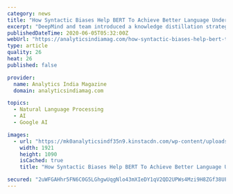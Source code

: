 ```yaml
---
category: news
title: "How Syntactic Biases Help BERT To Achieve Better Language Understanding"
excerpt: "DeepMind and team introduced a knowledge distillation strategy for injecting syntactic biases into BERT to benchmark Natural Language Understanding."
publishedDateTime: 2020-06-05T05:32:00Z
webUrl: "https://analyticsindiamag.com/how-syntactic-biases-help-bert-to-achieve-better-language-understanding/"
type: article
quality: 26
heat: 26
published: false

provider:
  name: Analytics India Magazine
  domain: analyticsindiamag.com

topics:
  - Natural Language Processing
  - AI
  - Google AI

images:
  - url: "https://mk0analyticsindf35n9.kinstacdn.com/wp-content/uploads/2020/06/aim_bert-bias.png"
    width: 1921
    height: 1090
    isCached: true
    title: "How Syntactic Biases Help BERT To Achieve Better Language Understanding"

secured: "2uWFGAHhr5FN6C0G5LGhgwUqgNlo43mXIeDY1qV2QD2UPWs4Mzi9H8ZGf38UFuCij/qmB6hi3asabvH1o52GHzR1kSe/RqAsi80WLcu21rinvwpVRrEz2JLWaFNNNO6PbPRVkNGTheA5eHJelu7zG3O7ikTYSX7NKkYUENs/I4ieCq6yDhjAiOJzVL2k3nSZK+iVHxyYYhE8BLZsCPSxTG+3AeAQrBVr7J0iHCHWRpZo4sxhulF4aqAHFufRNQ2ezS35i/vRpNTq4/YBSWGvc73k5oeyLhzyfI+2LwixR5UD6RiSZjrkA9Fi8O8IIYMs71LM6DyXh3QLy1YNiwtHIz9IZWYbDbGXvwjgSkprtykUXbWLMnUoTctiBxn8gUtzPtz3t7XtmU861J97V/+m0kU3fsfBqn8b/mK5lJaMDbTpL3FCXtKY0C5naivM/4nzMBkr/jNrzEMlnFssalT+U8s8H9zisRaPCDeiij5NLEo=;oNecZt/Fh6AQyDT1HWdwTw=="
---
```


